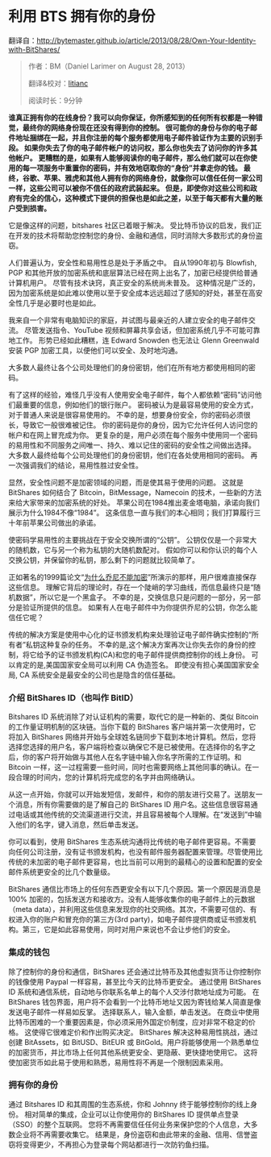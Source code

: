 # 利用 BTS 拥有你的身份
翻译自：http://bytemaster.github.io/article/2013/08/28/Own-Your-Identity-with-BitShares/

> 作者：BM（Daniel Larimer on  August 28, 2013）
>
> 翻译&校对：[litianc](https://twitter.com/BJTUTC)
>
> 阅读时长：9分钟

**谁真正拥有你的在线身份？我可以向你保证，你所感知到的任何所有权都是一种错觉，最终你的网络身份现在还没有得到你的控制。
很可能你的身份与你的电子邮件地址捆绑在一起，并且你注册的每个服务都使用电子邮件验证作为主要的识别手段。
如果你失去了你的电子邮件帐户的访问权，那么你也失去了访问你的许多其他帐户。
更糟糕的是，如果有人能够阅读你的电子邮件，那么他们就可以在你使用的每一项服务中重置你的密码，并有效地窃取你的“身份”并拿走你的钱。
最终，谷歌、苹果、雅虎和其他人拥有你的网络身份，就像你可以信任任何一家公司一样，这些公司可以被你不信任的政府武装起来。
但是，即使你对这些公司和政府有完全的信心，这种模式下提供的担保也是如此之差，以至于每天都有大量的账户受到损害。**

它是像这样的问题，bitshares 社区已着眼于解决。
受比特币协议的启发，我们正在开发的技术将帮助您控制您的身份、金融和通信，同时消除大多数形式的身份盗窃。

人们普遍认为，安全性和易用性总是处于矛盾之中。
自从1990年初与 Blowfish, PGP 和其他开放的加密系统和底层算法已经在网上出名了，加密已经提供给普通计算机用户。
尽管有技术诀窍，真正安全的系统尚未普及。
这种情况是广泛的，因为加密系统是如此难以使用以至于安全成本远远超过了感知的好处，甚至在高安全性几乎是必要时也是如此。 

我来自一个非常有电脑知识的家庭，并试图与最亲近的人建立安全的电子邮件交流。
尽管发送指令、YouTube 视频和屏幕共享会话，但加密系统几乎不可能可靠地工作。
形势已经如此糟糕，连 Edward Snowden 也无法让 Glenn Greenwald 安装 PGP 加密工具，以便他们可以安全、及时地沟通。 

大多数人最终让各个公司处理他们的身份密钥，他们在所有地方都使用相同的密码。

有了这样的经验，难怪几乎没有人使用安全电子邮件，每个人都依赖“密码”访问他们最重要的信息，例如他们的银行账户。
密码被认为是最容易使用的安全方式，对于普通人来说是很容易使用的。
不幸的是，想要身份安全，你的密码必须很长，导致它一般很难被记住。
你的密码是你的身份，因为它允许任何人访问您的帐户和在网上冒充成为你。
更复杂的是，用户必须在每个服务中使用同一个密码的易用性和不同服务之间唯一、持久、难以记住的密码的安全性之间做出选择。
大多数人最终给每个公司处理他们的身份密钥，他们在各处使用相同的密码。
再一次强调我们的结论，易用性胜过安全性。 

显然，安全性问题不是加密领域的问题，而是使其易于使用的问题。
这就是 BitShares 如何结合了 Bitcoin，BitMessage，Namecoin 的技术，一些新的方法来给大家带来的加密系统的好处。
苹果公司在1984推出麦金塔电脑，承诺向我们展示为什么1984不像“1984”。
这条信息一直与我们的本心相同；我们打算履行三十年前苹果公司做出的承诺。 

使密码学易用性的主要挑战在于安全交换所谓的“公钥”。
公钥仅仅是一个非常大的随机数，它与另一个称为私钥的大随机数配对。
假如你可以和你认识的每个人交换公钥，并保留你的私钥，那么剩下的问题就比较简单了。

正如著名的1999篇论文“[为什么乔尼不能加密](http://www.gaudior.net/alma/johnny.pdf)”所演示的那样，用户很难直接保存这些信息。
理解它背后的理论时，存在一个陡峭的学习曲线，而信息最终只是“随机数据”，所以它是一个黑盒子。
不幸的是，交换信息只是问题的一部分，另一部分是验证所提供的信息。
如果有人在电子邮件中为你提供乔尼的公钥，你怎么能信任它呢？ 

传统的解决方案是使用中心化的证书颁发机构来处理验证电子邮件确实控制的“所有者”私钥这种复杂的任务。
不幸的是,这个解决方案再次让你失去你的身份的控制，将它给予的证书颁发机构(CA)和您的电子邮件提供商控制你的线上身份。
可以肯定的是,美国国家安全局可以利用 CA 伪造签名。
即使没有担心美国国家安全局, CA 系统安全是最安全的公司也是隐含的信任基础。

### 介绍 BitShares ID（也叫作 BitID）

Bitshares ID 系统消除了对认证机构的需要，取代它的是一种新的、类似 Bitcoin 的工作量证明机制的区块链。当你下载的 BitShares 客户端并第一次使用时，它将加入 BitShares 网络并开始与全球姓名链同步下载到本地计算机。然后，您将选择您选择的用户名，客户端将检查以确保它不是已被使用。在选择你的名字之后，你的客户将开始做与其他人在名字链中输入你名字所需的工作证明。和 Bitcoin 一样，这一过程需要一些时间，同时也需要网络上其他同事的确认。在一段合理的时间内，您的计算机将完成您的名字并由网络确认。        

从这一点开始，你就可以开始发短信，发邮件，和你的朋友进行交易了。送朋友一个消息，所有你需要做的是了解自己的 BitShares ID 用户名。这些信息很容易通过电话或其他传统的交流渠道进行交流，并且容易被每个人理解。在“发送到”中输入他们的名字，键入消息，然后单击发送。 

你可以看到，使用 BitShares 生态系统沟通将比传统的电子邮件更容易。不需要向任何公司注册，没有证书颁发机构，也没有邮件服务器配置来管理。尽管使用比传统的未加密的电子邮件更容易，也比当前可以用到的最精心的设置和配置的安全邮件系统更安全的比几个数量级。 

BitShares 通信比市场上的任何东西更安全有以下几个原因。第一个原因是消息是 100% 加密的，包括发送方和接收方。没有人能够收集你的电子邮件上的元数据（meta data），并利用这些信息来发现你的社交网络。其次，不需要可信的、有权进入你的账户和冒充你的第三方(3rd party)，如电子邮件提供商或证书颁发机构。第三，它是如此容易使用，同时对用户来说也不会让步他们的安全。 

### 集成的钱包

除了控制你的身份和通信，BitShares 还会通过比特币及其他虚拟货币让你控制你的钱像使用 Paypal 一样容易，甚至比今天的比特币更安全。
通过使用 BitShares ID 系统和通信系统，自动地与你联系名单上的每个人交涉付款地址成为可能。
在 BitShares 钱包界面，用户将不会看到一个比特币地址又因为寄钱给某人简直是像发送电子邮件一样易如反掌。
选择联系人，输入金额，单击发送。
在商业中使用比特币困难的一个重要因素是，你必须采用外国定价制度，应对非常不稳定的价格。
这使得它很难定价和作出购买决定。
BitShares 解决这种易用性挑战，通过创建 BitAssets，如 BitUSD、BitEUR 或 BitGold。用户将能够使用一个熟悉单位的加密货币，并比市场上任何其他系统更安全、更隐蔽、更快捷地使用它。
这将使加密货币如此易于使用和熟悉，易用性将不再是一个限制因素采用。 

### 拥有你的身份
通过 Bitshares ID 和其周围的生态系统，你和 Johnny 终于能够控制你的线上身份。
相对简单的集成，企业可以让你使用你的 BitShares ID 提供单点登录（SSO）的整个互联网。
您将不再需要信任任何业务来保护您的个人信息，大多数企业将不再需要收集它。
结果是，身份盗窃和由此带来的金融、信用、信誉盗窃将变得更少，不再担心为登录每个网站都进行一次防钓鱼扫描。

